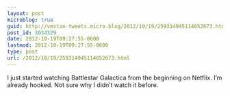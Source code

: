 ```yaml
---
layout: post
microblog: true
guid: http://vmstan-tweets.micro.blog/2012/10/19/259314945114652673.html
post_id: 3034329
date: 2012-10-19T09:27:55-0600
lastmod: 2012-10-19T09:27:55-0600
type: post
url: /2012/10/19/259314945114652673.html
---
```

I just started watching Battlestar Galactica from the beginning on Netflix. I’m already hooked. Not sure why I didn’t watch it before.
